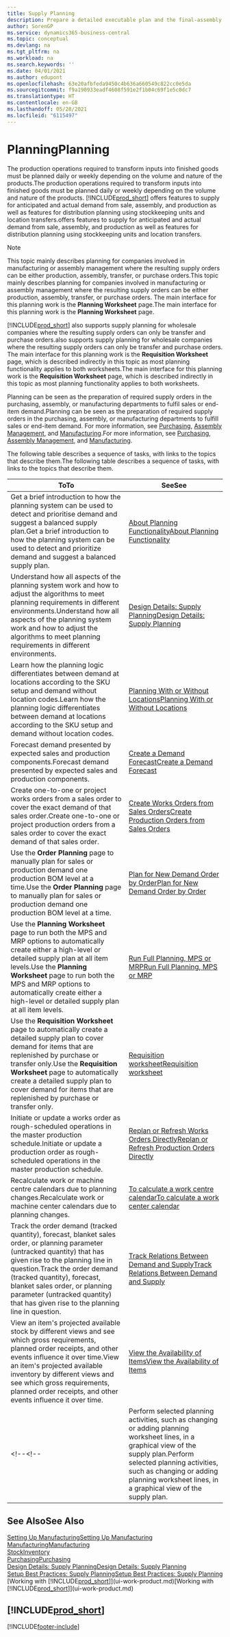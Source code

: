 ```yaml
---
title: Supply Planning
description: Prepare a detailed executable plan and the final-assembly production schedule for sales and production demand.
author: SorenGP
ms.service: dynamics365-business-central
ms.topic: conceptual
ms.devlang: na
ms.tgt_pltfrm: na
ms.workload: na
ms.search.keywords: ''
ms.date: 04/01/2021
ms.author: edupont
ms.openlocfilehash: 63e20afbfeda9450c4b636a660549c822cc0e5da
ms.sourcegitcommit: f9a190933eadf4608f591e2f1b04c69f1e5c0dc7
ms.translationtype: HT
ms.contentlocale: en-GB
ms.lasthandoff: 05/28/2021
ms.locfileid: "6115497"
---
```

# <a name="planning"></a><span data-ttu-id="86df9-103">Planning</span><span class="sxs-lookup"><span data-stu-id="86df9-103">Planning</span></span>

<span data-ttu-id="86df9-104">The production operations required to transform inputs into finished goods must be planned daily or weekly depending on the volume and nature of the products.</span><span class="sxs-lookup"><span data-stu-id="86df9-104">The production operations required to transform inputs into finished goods must be planned daily or weekly depending on the volume and nature of the products.</span></span> [!INCLUDE[prod_short](includes/prod_short.md)] <span data-ttu-id="86df9-105">offers features to supply for anticipated and actual demand from sale, assembly, and production as well as features for distribution planning using stockkeeping units and location transfers.</span><span class="sxs-lookup"><span data-stu-id="86df9-105">offers features to supply for anticipated and actual demand from sale, assembly, and production as well as features for distribution planning using stockkeeping units and location transfers.</span></span>

> [!NOTE]
> <span data-ttu-id="86df9-106">This topic mainly describes planning for companies involved in manufacturing or assembly management where the resulting supply orders can be either production, assembly, transfer, or purchase orders.</span><span class="sxs-lookup"><span data-stu-id="86df9-106">This topic mainly describes planning for companies involved in manufacturing or assembly management where the resulting supply orders can be either production, assembly, transfer, or purchase orders.</span></span> <span data-ttu-id="86df9-107">The main interface for this planning work is the **Planning Worksheet** page.</span><span class="sxs-lookup"><span data-stu-id="86df9-107">The main interface for this planning work is the **Planning Worksheet** page.</span></span>
>
> [!INCLUDE[prod_short](includes/prod_short.md)] <span data-ttu-id="86df9-108">also supports supply planning for wholesale companies where the resulting supply orders can only be transfer and purchase orders.</span><span class="sxs-lookup"><span data-stu-id="86df9-108">also supports supply planning for wholesale companies where the resulting supply orders can only be transfer and purchase orders.</span></span> <span data-ttu-id="86df9-109">The main interface for this planning work is the **Requisition Worksheet** page, which is described indirectly in this topic as most planning functionality applies to both worksheets.</span><span class="sxs-lookup"><span data-stu-id="86df9-109">The main interface for this planning work is the **Requisition Worksheet** page, which is described indirectly in this topic as most planning functionality applies to both worksheets.</span></span>

<span data-ttu-id="86df9-110">Planning can be seen as the preparation of required supply orders in the purchasing, assembly, or manufacturing departments to fulfil sales or end-item demand.</span><span class="sxs-lookup"><span data-stu-id="86df9-110">Planning can be seen as the preparation of required supply orders in the purchasing, assembly, or manufacturing departments to fulfill sales or end-item demand.</span></span> <span data-ttu-id="86df9-111">For more information, see [Purchasing](purchasing-manage-purchasing.md), [Assembly Management](assembly-assemble-items.md), and [Manufacturing](production-manage-manufacturing.md).</span><span class="sxs-lookup"><span data-stu-id="86df9-111">For more information, see [Purchasing](purchasing-manage-purchasing.md), [Assembly Management](assembly-assemble-items.md), and [Manufacturing](production-manage-manufacturing.md).</span></span>

<span data-ttu-id="86df9-112">The following table describes a sequence of tasks, with links to the topics that describe them.</span><span class="sxs-lookup"><span data-stu-id="86df9-112">The following table describes a sequence of tasks, with links to the topics that describe them.</span></span>  

|<span data-ttu-id="86df9-113">**To**</span><span class="sxs-lookup"><span data-stu-id="86df9-113">**To**</span></span>|<span data-ttu-id="86df9-114">**See**</span><span class="sxs-lookup"><span data-stu-id="86df9-114">**See**</span></span>|  
|------------|-------------|  
|<span data-ttu-id="86df9-115">Get a brief introduction to how the planning system can be used to detect and prioritise demand and suggest a balanced supply plan.</span><span class="sxs-lookup"><span data-stu-id="86df9-115">Get a brief introduction to how the planning system can be used to detect and prioritize demand and suggest a balanced supply plan.</span></span>|[<span data-ttu-id="86df9-116">About Planning Functionality</span><span class="sxs-lookup"><span data-stu-id="86df9-116">About Planning Functionality</span></span>](production-about-planning-functionality.md)|
|<span data-ttu-id="86df9-117">Understand how all aspects of the planning system work and how to adjust the algorithms to meet planning requirements in different environments.</span><span class="sxs-lookup"><span data-stu-id="86df9-117">Understand how all aspects of the planning system work and how to adjust the algorithms to meet planning requirements in different environments.</span></span>|[<span data-ttu-id="86df9-118">Design Details: Supply Planning</span><span class="sxs-lookup"><span data-stu-id="86df9-118">Design Details: Supply Planning</span></span>](design-details-supply-planning.md)|
|<span data-ttu-id="86df9-119">Learn how the planning logic differentiates between demand at locations according to the SKU setup and demand without location codes.</span><span class="sxs-lookup"><span data-stu-id="86df9-119">Learn how the planning logic differentiates between demand at locations according to the SKU setup and demand without location codes.</span></span>|[<span data-ttu-id="86df9-120">Planning With or Without Locations</span><span class="sxs-lookup"><span data-stu-id="86df9-120">Planning With or Without Locations</span></span>](production-planning-with-without-locations.md)|
|<span data-ttu-id="86df9-121">Forecast demand presented by expected sales and production components.</span><span class="sxs-lookup"><span data-stu-id="86df9-121">Forecast demand presented by expected sales and production components.</span></span>|[<span data-ttu-id="86df9-122">Create a Demand Forecast</span><span class="sxs-lookup"><span data-stu-id="86df9-122">Create a Demand Forecast</span></span>](production-how-to-create-a-forecast.md)|  
|<span data-ttu-id="86df9-123">Create one-to-one or project works orders from a sales order to cover the exact demand of that sales order.</span><span class="sxs-lookup"><span data-stu-id="86df9-123">Create one-to-one or project production orders from a sales order to cover the exact demand of that sales order.</span></span>|[<span data-ttu-id="86df9-124">Create Works Orders from Sales Orders</span><span class="sxs-lookup"><span data-stu-id="86df9-124">Create Production Orders from Sales Orders</span></span>](production-how-to-create-production-orders-from-sales-orders.md)|
|<span data-ttu-id="86df9-125">Use the **Order Planning** page to manually plan for sales or production demand one production BOM level at a time.</span><span class="sxs-lookup"><span data-stu-id="86df9-125">Use the **Order Planning** page to manually plan for sales or production demand one production BOM level at a time.</span></span>|[<span data-ttu-id="86df9-126">Plan for New Demand Order by Order</span><span class="sxs-lookup"><span data-stu-id="86df9-126">Plan for New Demand Order by Order</span></span>](production-how-to-plan-for-new-demand.md)|
|<span data-ttu-id="86df9-127">Use the **Planning Worksheet** page to run both the MPS and MRP options to automatically create either a high-level or detailed supply plan at all item levels.</span><span class="sxs-lookup"><span data-stu-id="86df9-127">Use the **Planning Worksheet** page to run both the MPS and MRP options to automatically create either a high-level or detailed supply plan at all item levels.</span></span>|[<span data-ttu-id="86df9-128">Run Full Planning, MPS or MRP</span><span class="sxs-lookup"><span data-stu-id="86df9-128">Run Full Planning, MPS or MRP</span></span>](production-how-to-run-mps-and-mrp.md)|
|<span data-ttu-id="86df9-129">Use the **Requisition Worksheet** page to automatically create a detailed supply plan to cover demand for items that are replenished by purchase or transfer only.</span><span class="sxs-lookup"><span data-stu-id="86df9-129">Use the **Requisition Worksheet** page to automatically create a detailed supply plan to cover demand for items that are replenished by purchase or transfer only.</span></span>|[<span data-ttu-id="86df9-130">Requisition worksheet</span><span class="sxs-lookup"><span data-stu-id="86df9-130">Requisition worksheet</span></span>](production-about-planning-functionality.md#requisition-worksheet)|  
|<span data-ttu-id="86df9-131">Initiate or update a works order as rough-scheduled operations in the master production schedule.</span><span class="sxs-lookup"><span data-stu-id="86df9-131">Initiate or update a production order as rough-scheduled operations in the master production schedule.</span></span>|[<span data-ttu-id="86df9-132">Replan or Refresh Works Orders Directly</span><span class="sxs-lookup"><span data-stu-id="86df9-132">Replan or Refresh Production Orders Directly</span></span>](production-how-to-replan-refresh-production-orders.md)|
|<span data-ttu-id="86df9-133">Recalculate work or machine centre calendars due to planning changes.</span><span class="sxs-lookup"><span data-stu-id="86df9-133">Recalculate work or machine center calendars due to planning changes.</span></span>|[<span data-ttu-id="86df9-134">To calculate a work centre calendar</span><span class="sxs-lookup"><span data-stu-id="86df9-134">To calculate a work center calendar</span></span>](production-how-to-create-work-center-calendars.md#to-calculate-a-work-center-calendar)|
|<span data-ttu-id="86df9-135">Track the order demand (tracked quantity), forecast, blanket sales order, or planning parameter (untracked quantity) that has given rise to the planning line in question.</span><span class="sxs-lookup"><span data-stu-id="86df9-135">Track the order demand (tracked quantity), forecast, blanket sales order, or planning parameter (untracked quantity) that has given rise to the planning line in question.</span></span>|[<span data-ttu-id="86df9-136">Track Relations Between Demand and Supply</span><span class="sxs-lookup"><span data-stu-id="86df9-136">Track Relations Between Demand and Supply</span></span>](production-how-track-demand-supply.md)|
|<span data-ttu-id="86df9-137">View an item's projected available stock by different views and see which gross requirements, planned order receipts, and other events influence it over time.</span><span class="sxs-lookup"><span data-stu-id="86df9-137">View an item's projected available inventory by different views and see which gross requirements, planned order receipts, and other events influence it over time.</span></span>|[<span data-ttu-id="86df9-138">View the Availability of Items</span><span class="sxs-lookup"><span data-stu-id="86df9-138">View the Availability of Items</span></span>](inventory-how-availability-overview.md)|  
<span data-ttu-id="86df9-139"><!--</span><span class="sxs-lookup"><span data-stu-id="86df9-139"><!--</span></span>|<span data-ttu-id="86df9-140">Perform selected planning activities, such as changing or adding planning worksheet lines, in a graphical view of the supply plan.</span><span class="sxs-lookup"><span data-stu-id="86df9-140">Perform selected planning activities, such as changing or adding planning worksheet lines, in a graphical view of the supply plan.</span></span>|[<span data-ttu-id="86df9-141">Modify Planning Suggestions in a Graphical View</span><span class="sxs-lookup"><span data-stu-id="86df9-141">Modify Planning Suggestions in a Graphical View</span></span>](production-how-to-modify-planning-suggestions-in-a-graphical-view.md)|-->

## <a name="see-also"></a><span data-ttu-id="86df9-142">See Also</span><span class="sxs-lookup"><span data-stu-id="86df9-142">See Also</span></span>

[<span data-ttu-id="86df9-143">Setting Up Manufacturing</span><span class="sxs-lookup"><span data-stu-id="86df9-143">Setting Up Manufacturing</span></span>](production-configure-production-processes.md)  
[<span data-ttu-id="86df9-144">Manufacturing</span><span class="sxs-lookup"><span data-stu-id="86df9-144">Manufacturing</span></span>](production-manage-manufacturing.md)  
[<span data-ttu-id="86df9-145">Stock</span><span class="sxs-lookup"><span data-stu-id="86df9-145">Inventory</span></span>](inventory-manage-inventory.md)  
[<span data-ttu-id="86df9-146">Purchasing</span><span class="sxs-lookup"><span data-stu-id="86df9-146">Purchasing</span></span>](purchasing-manage-purchasing.md)  
[<span data-ttu-id="86df9-147">Design Details: Supply Planning</span><span class="sxs-lookup"><span data-stu-id="86df9-147">Design Details: Supply Planning</span></span>](design-details-supply-planning.md)  
[<span data-ttu-id="86df9-148">Setup Best Practices: Supply Planning</span><span class="sxs-lookup"><span data-stu-id="86df9-148">Setup Best Practices: Supply Planning</span></span>](setup-best-practices-supply-planning.md)  
<span data-ttu-id="86df9-149">[Working with [!INCLUDE[prod_short](includes/prod_short.md)]](ui-work-product.md)</span><span class="sxs-lookup"><span data-stu-id="86df9-149">[Working with [!INCLUDE[prod_short](includes/prod_short.md)]](ui-work-product.md)</span></span>

## [!INCLUDE[prod_short](includes/free_trial_md.md)]  


[!INCLUDE[footer-include](includes/footer-banner.md)]
